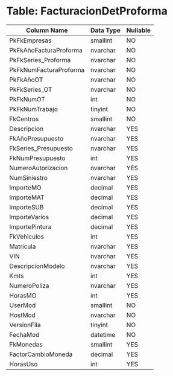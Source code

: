 # Table: FacturacionDetProforma

| Column Name | Data Type | Nullable |
|-------------|-----------|----------|
| PkFkEmpresas | smallint | NO |
| PkFkAñoFacturaProforma | nvarchar | NO |
| PkFkSeries_Proforma | nvarchar | NO |
| PkFkNumFacturaProforma | nvarchar | NO |
| PkFkAñoOT | nvarchar | NO |
| PkFkSeries_OT | nvarchar | NO |
| PkFkNumOT | int | NO |
| PkFkNumTrabajo | tinyint | NO |
| FkCentros | smallint | NO |
| Descripcion | nvarchar | YES |
| FkAñoPresupuesto | nvarchar | YES |
| FkSeries_Presupuesto | nvarchar | YES |
| FkNumPresupuesto | int | YES |
| NumeroAutorizacion | nvarchar | YES |
| NumSiniestro | nvarchar | YES |
| ImporteMO | decimal | YES |
| ImporteMAT | decimal | YES |
| ImporteSUB | decimal | YES |
| ImporteVarios | decimal | YES |
| ImportePintura | decimal | YES |
| FkVehiculos | int | YES |
| Matricula | nvarchar | YES |
| VIN | nvarchar | YES |
| DescripcionModelo | nvarchar | YES |
| Kmts | int | YES |
| NumeroPoliza | nvarchar | YES |
| HorasMO | int | YES |
| UserMod | smallint | NO |
| HostMod | nvarchar | NO |
| VersionFila | tinyint | NO |
| FechaMod | datetime | NO |
| FkMonedas | smallint | YES |
| FactorCambioMoneda | decimal | YES |
| HorasUso | int | YES |
